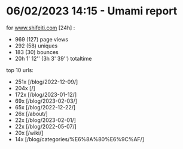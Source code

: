 # 06/02/2023 14:15 - Umami report
for www.shifeiti.com [24h] :

 - 969 (127) page views
 - 292 (58) uniques
 - 183 (30) bounces
 - 20h 1' 12'' (3h 3' 39'') totaltime


top 10 urls:
 - 251x [/blog/2022-12-09/]
 - 204x [/]
 - 172x [/blog/2023-01-12/]
 - 69x [/blog/2023-02-03/]
 - 65x [/blog/2022-12-22/]
 - 26x [/about/]
 - 22x [/blog/2023-02-01/]
 - 22x [/blog/2022-05-07/]
 - 20x [/wiki/]
 - 14x [/blog/categories/%E6%8A%80%E6%9C%AF/]


